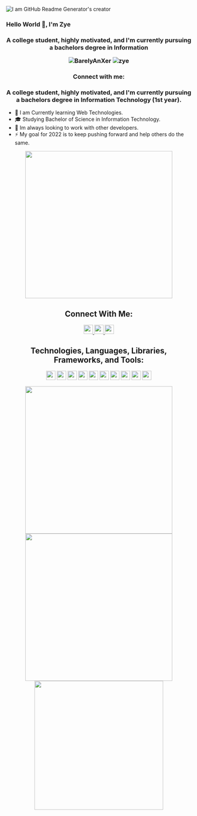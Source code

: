 ![I am GitHub Readme Generator's creator](https://arturssmirnovs.github.io/github-profile-readme-generator/images/banner.png)

### Hello World 👋, I'm  Zye

<h3 align="center">A college student, highly motivated, and I'm currently pursuing a bachelors degree in Information
<p style="text-align: center;">
	<img src="https://komarev.com/ghpvc/?username=BarelyAnXer&label=Profile%20views&color=0e75b6&style=flat" alt="BarelyAnXer" />
	<img src="https://gpvc.arturio.dev/DreamIce-1" alt="zye" />
</p>
<h3 align="center">Connect with me:</h3>

<h3 align="center">A college student, highly motivated, and I'm currently pursuing a bachelors degree in Information
Technology (1st year).</h3>

- 🌱 I am Currently learning Web Technologies.
- 🎓 Studying Bachelor of Science in Information Technology.
- 👯 Im always looking to work with other developers.
- ⚡ My goal for 2022 is to keep pushing forward and help others do the same.

<!--- 📌 Checkout my pinned repositories for some work I am very proud of. -->

<div style="text-align: center;"> 
<img width="400" src="https://readme-typing-svg.herokuapp.com?size=25&duration=3000&lines=Never+Gonna+Give+You+Up;Never+Gonna+Let+You+Down+;Never+Gonna+Run+Around+And+Desert+You;Never+Gonna+Make+You+Cry;Never+Gonna+Say+Goodbye;Never+Gonna+Tell+A+Lie+And+Hurt+You"  alt=""/>
</div>


<h2 align="center">Connect With Me:</h2>
<p style="text-align: center;"> 
	<a href="https://twitter.com/BarelyAnXer">
		<img src="https://img.shields.io/badge/Twitter-%231DA1F2.svg?style=for-the-badge&logo=Twitter&logoColor=white" height="25"  alt=""/>
	</a> 
	<a href="https://www.linkedin.com/in/christian-gazzingan">
		<img src="https://img.shields.io/badge/LinkedIn-%230077B5.svg?style=for-the-badge&logo=linkedin&logoColor=white" height="25"  alt=""/>
	</a>
	<a href="https://www.facebook.com/zye.gazzingan.12"> 
		<img src="https://img.shields.io/badge/Facebook-%231877F2.svg?style=for-the-badge&logo=Facebook&logoColor=white" height="25"  alt=""/>
	</a>
</p>

[//]: # (missing accounts :tiktok, instagram, etc)

<h2 align="center">Technologies, Languages, Libraries, Frameworks, and Tools:</h2>

<p style="text-align: center;">
<img src="https://img.shields.io/badge/html5-%23E34F26.svg?style=for-the-badge&logo=html5&logoColor=white" height="25" alt=""/> 
<img src="https://img.shields.io/badge/css3-%231572B6.svg?style=for-the-badge&logo=css3&logoColor=white" height="25" alt=""/> 
<img src="https://img.shields.io/badge/javascript-%23323330.svg?style=for-the-badge&logo=javascript&logoColor=%23F7DF1E" height="25" alt=""/>
<img src="https://img.shields.io/badge/react-%2320232a.svg?style=for-the-badge&logo=react&logoColor=%2361DAFB" height="25" alt=""/> 
<img src="https://img.shields.io/badge/tailwindcss-%2338B2AC.svg?style=for-the-badge&logo=tailwind-css&logoColor=white" height="25" alt=""/> 
<img src="https://img.shields.io/badge/node.js-%2343853D.svg?style=for-the-badge&logo=node.js&logoColor=white" height="25" alt=""/> 
<img src="https://img.shields.io/badge/express.js-%23404d59.svg?style=for-the-badge&logo=express&logoColor=%2361DAFB" height="25" alt=""/> 
<img src="https://img.shields.io/badge/MongoDB-%234ea94b.svg?style=for-the-badge&logo=mongodb&logoColor=white" height="25" alt=""/>
<img src="https://img.shields.io/badge/java-darkblue.svg?style=for-the-badge&logo=java&logoColor=white" height="25" alt=""/> 
<img src="https://img.shields.io/badge/git-%23F05033.svg?style=for-the-badge&logo=git&logoColor=white" height="25" alt=""/> 
</p> 



<div style="text-align: center;">
<img width="400" src="https://github-readme-streak-stats.herokuapp.com/?user=BarelyAnXer&hide_border=true&show_icons=true&currStreakNum=58A6FF&sideNums=58A6FF&border=1F6FEB&currStreakLabel=C3D1D9&background=0D1117&sideLabels=C3D1D9&dates=58A6FF"  alt=""/>
<img width="400" src="https://github-readme-stats.vercel.app/api?username=BarelyAnXer&show_icons=truecount_private=true&include_all_commits=true&show_icons=true&hide_border=true&title_color=58A6FF&icon_color=1F6FEB&text_color=C3D1D9&bg_color=0D1117"  alt=""/>
</div>

<div style="text-align: center;"> 
<img width="350" src="https://github-readme-stats.vercel.app/api/top-langs/?username=BarelyAnXer&layout=compact&langs_count=8&theme=onedark&hide_border=true&hide=java,dart&title_color=58A6FF&icon_color=1F6FEB&text_color=C3D1D9&bg_color=0D1117"  alt=""/>

[//]: # (<img width="450" src="https://github-readme-stats.vercel.app/api/wakatime?username=[username]&layout=compact&langs_count=10&theme=onedark&hide_border=true&hide=java,dart&title_color=58A6FF&icon_color=1F6FEB&text_color=C3D1D9&bg_color=0D1117"  alt=""/>  )

</div>
